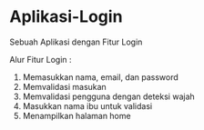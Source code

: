 # Aplikasi-Login
Sebuah Aplikasi dengan Fitur Login

Alur Fitur Login :
1. Memasukkan nama, email, dan password
2. Memvalidasi masukan
3. Memvalidasi pengguna dengan deteksi wajah
4. Masukkan nama ibu untuk validasi
5. Menampilkan halaman home
